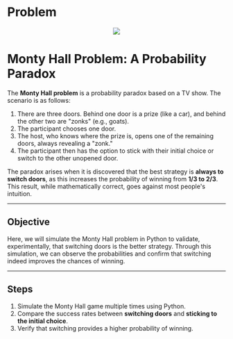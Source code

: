 # Problem

<p align="center">
  <img src="https://github.com/VictorFrancheto/Problem/blob/main/image_problem.jpg">
</p>

# Monty Hall Problem: A Probability Paradox

The **Monty Hall problem** is a probability paradox based on a TV show. The scenario is as follows:

1. There are three doors. Behind one door is a prize (like a car), and behind the other two are "zonks" (e.g., goats).
2. The participant chooses one door.
3. The host, who knows where the prize is, opens one of the remaining doors, always revealing a "zonk."
4. The participant then has the option to stick with their initial choice or switch to the other unopened door.

The paradox arises when it is discovered that the best strategy is **always to switch doors**, as this increases the probability of winning from **1/3 to 2/3**. This result, while mathematically correct, goes against most people's intuition.

---

## Objective

Here, we will simulate the Monty Hall problem in Python to validate, experimentally, that switching doors is the better strategy. Through this simulation, we can observe the probabilities and confirm that switching indeed improves the chances of winning.

---

## Steps

1. Simulate the Monty Hall game multiple times using Python.
2. Compare the success rates between **switching doors** and **sticking to the initial choice**.
3. Verify that switching provides a higher probability of winning.
